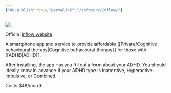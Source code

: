 ```yaml
---
{"dg-publish":true,"permalink":"/software/inflow/"}
---
```


![](https://assets.website-files.com/623a0043a408ef2cbfc81880/623c636bbd8737ef5d6a3bcd_inflow_logo_horizontal_black%201.svg)

Official [Inflow website](https://www.getinflow.io/) 

A smartphone app and service to provide affordable [[Private/Cognitive behavioural therapy\|Cognitive behavioural therapy]] for those with [[ADHD\|ADHD]].

After installing, the app has you fill out a form about your ADHD. You should ideally know in advance if your ADHD type is Inattentive, Hyperactive-impulsive, or Combined.

Costs $48/month